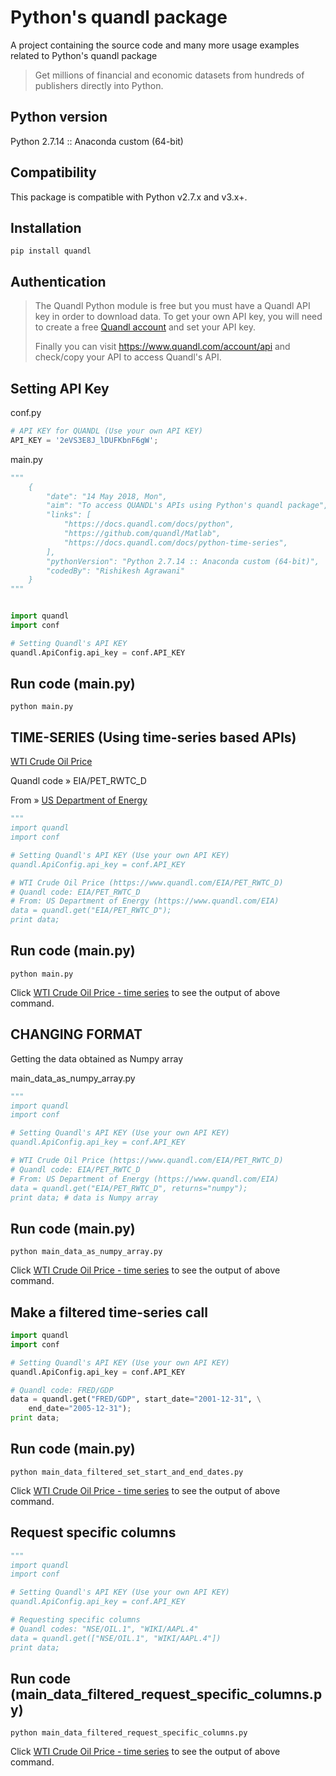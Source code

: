 # Python's quandl package

A project containing the source code and many more usage examples related to Python's quandl package

> Get millions of financial and economic datasets from hundreds of publishers directly into Python.

## Python version

Python 2.7.14 :: Anaconda custom (64-bit)

## Compatibility

This package is compatible with Python v2.7.x and v3.x+.

## Installation 

`pip install quandl`

## Authentication

> The Quandl Python module is free but you must have a Quandl API key in order to download data. To get your own API key, you will need to create a free [Quandl account](https://www.quandl.com/users/login) and set your API key.
>
> Finally you can visit https://www.quandl.com/account/api and check/copy your API to access Quandl's API.

## Setting API Key

conf.py
```python
# API KEY for QUANDL (Use your own API KEY)
API_KEY = '2eVS3E8J_lDUFKbnF6gW';
```

main.py
```python
"""
	{
		"date": "14 May 2018, Mon",
		"aim": "To access QUANDL's APIs using Python's quandl package",
		"links": [
			"https://docs.quandl.com/docs/python",
			"https://github.com/quandl/Matlab",
			"https://docs.quandl.com/docs/python-time-series",
		],
		"pythonVersion": "Python 2.7.14 :: Anaconda custom (64-bit)",
		"codedBy": "Rishikesh Agrawani"
	}
"""


import quandl 
import conf

# Setting Quandl's API KEY
quandl.ApiConfig.api_key = conf.API_KEY
```

## Run code (main.py)

`python main.py`

## TIME-SERIES (Using time-series based APIs)

[WTI Crude Oil Price](https://www.quandl.com/EIA/PET_RWTC_D)

Quandl code &raquo; EIA/PET_RWTC_D

From &raquo; [US Department of Energy](https://www.quandl.com/EIA)

```python
"""
import quandl 
import conf

# Setting Quandl's API KEY (Use your own API KEY)
quandl.ApiConfig.api_key = conf.API_KEY

# WTI Crude Oil Price (https://www.quandl.com/EIA/PET_RWTC_D)
# Quandl code: EIA/PET_RWTC_D
# From: US Department of Energy (https://www.quandl.com/EIA)
data = quandl.get("EIA/PET_RWTC_D");
print data;
```

## Run code (main.py)

`python main.py`

Click [WTI Crude Oil Price - time series](../docs/output/time-series-WTI-Crude-Oil-Price.txt) to see the output of above command.

## CHANGING FORMAT
Getting the data obtained as Numpy array

main_data_as_numpy_array.py
```python
"""
import quandl 
import conf

# Setting Quandl's API KEY (Use your own API KEY)
quandl.ApiConfig.api_key = conf.API_KEY

# WTI Crude Oil Price (https://www.quandl.com/EIA/PET_RWTC_D)
# Quandl code: EIA/PET_RWTC_D
# From: US Department of Energy (https://www.quandl.com/EIA)
data = quandl.get("EIA/PET_RWTC_D", returns="numpy"); 
print data; # data is Numpy array
```

## Run code (main.py)

`python main_data_as_numpy_array.py`

Click [WTI Crude Oil Price - time series](../docs/output/time-series-WTI-Crude-Oil-Price-As-Numpy-Array.txt) to see the output of above command.

## Make a filtered time-series call

```python
import quandl 
import conf

# Setting Quandl's API KEY (Use your own API KEY)
quandl.ApiConfig.api_key = conf.API_KEY

# Quandl code: FRED/GDP
data = quandl.get("FRED/GDP", start_date="2001-12-31", \
	end_date="2005-12-31");
print data; 
```

## Run code (main.py)

`python main_data_filtered_set_start_and_end_dates.py`

Click [WTI Crude Oil Price - time series](../docs/output/time-series-Filtered-Start-End-Dates.txt) to see the output of above command.

## Request specific columns

```python
"""
import quandl 
import conf

# Setting Quandl's API KEY (Use your own API KEY)
quandl.ApiConfig.api_key = conf.API_KEY

# Requesting specific columns
# Quandl codes: "NSE/OIL.1", "WIKI/AAPL.4"
data = quandl.get(["NSE/OIL.1", "WIKI/AAPL.4"])
print data; 
```

## Run code (main_data_filtered_request_specific_columns.py)

`python main_data_filtered_request_specific_columns.py`

Click [WTI Crude Oil Price - time series](../docs/output/time-series-Filtered-Request-Specific-Columns.txt) to see the output of above command.

